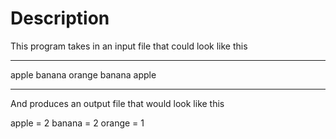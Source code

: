 # Description

This program takes in an input file that could look like this
_________________________

apple
banana
orange
banana
apple
_________________________

And produces an output file that would look like this

apple = 2
banana = 2
orange = 1
